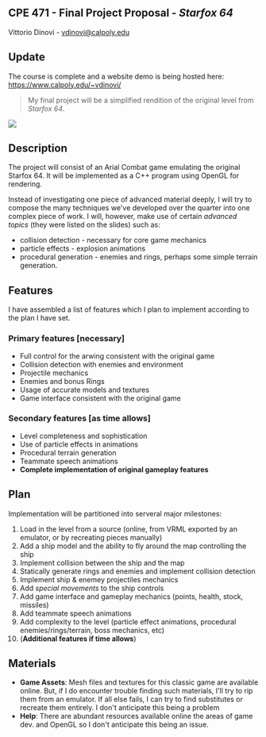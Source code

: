 ## CPE 471 - Final Project Proposal - *Starfox 64*
Vittorio Dinovi - vdinovi@calpoly.edu

## Update
The course is complete and a website demo is being hosted here: https://www.calpoly.edu/~vdinovi/

> My final project will be a simplified rendition of the original level from *Starfox 64*.

![](https://r.mprd.se/media/images/40230-Star_Fox_64_(USA)-21.jpg)
## Description
The project will consist of an Arial Combat game emulating the original Starfox 64. It will be implemented as a C++ program using OpenGL for rendering.

Instead of investigating one piece of advanced material deeply, I will try to compose the many techniques we've developed over the quarter into one complex piece of work.
I will, however, make use of certain *advanced topics* (they were listed on the slides) such as:
* collision detection - necessary for core game mechanics
* particle effects - explosion animations
* procedural generation - enemies and rings, perhaps some simple terrain generation.


## Features
 I have assembled a list of features which I plan to implement according to the plan I have set.
### Primary features [necessary]
* Full control for the arwing consistent with the original game
* Collision detection with enemies and environment
* Projectile mechanics
* Enemies and bonus Rings
* Usage of accurate models and textures
* Game interface consistent with the original game


### Secondary features [as time allows]
* Level completeness and sophistication
* Use of particle effects in animations
* Procedural terrain generation
* Teammate speech animations
* **Complete implementation of original gameplay features**


## Plan
Implementation will be partitioned into serveral major milestones:
1. Load in the level from a source (online, from VRML exported by an emulator, or by recreating pieces manually)
2. Add a ship model and the ability to fly around the map controlling the ship
3. Implement collision between the ship and the map
4. Statically generate rings and enemies and implement collision detection
5. Implement ship & enemey projectiles mechanics
6. Add *special movements* to the ship controls
7. Add game interface and gameplay mechanics (points, health, stock, missiles)
8. Add teammate speech animations
9. Add complexity to the level (particle effect animations, procedural enemies/rings/terrain, boss mechanics, etc)
10. (**Additional features if time allows**)


## Materials
* **Game Assets**: Mesh files and textures for this classic game are available online. But, if I do encounter trouble finding such materials, I'll try to rip them from an emulator. If all else fails, I can try to find substitutes or recreate them entirely. I don't anticipate this being a problem
* **Help**: There are abundant resources available online the areas of game dev. and OpenGL so I don't anticipate this being an issue.

